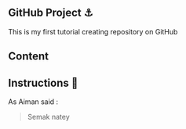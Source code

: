 ## GitHub Project ⚓

This is my first tutorial creating repository on GitHub

## Content

## Instructions 🌼

As Aiman said :

> Semak natey
